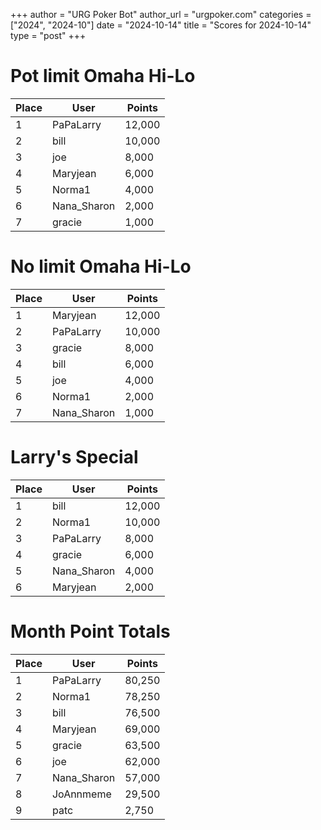 +++
author = "URG Poker Bot"
author_url = "urgpoker.com"
categories = ["2024", "2024-10"]
date = "2024-10-14"
title = "Scores for 2024-10-14"
type = "post"
+++
# Pot limit Omaha Hi-Lo

| Place | User | Points |
|-------|------|--------|
| 1 | PaPaLarry | 12,000 |
| 2 | bill | 10,000 |
| 3 | joe | 8,000 |
| 4 | Maryjean | 6,000 |
| 5 | Norma1 | 4,000 |
| 6 | Nana_Sharon | 2,000 |
| 7 | gracie | 1,000 |

# No limit Omaha Hi-Lo

| Place | User | Points |
|-------|------|--------|
| 1 | Maryjean | 12,000 |
| 2 | PaPaLarry | 10,000 |
| 3 | gracie | 8,000 |
| 4 | bill | 6,000 |
| 5 | joe | 4,000 |
| 6 | Norma1 | 2,000 |
| 7 | Nana_Sharon | 1,000 |

# Larry's Special

| Place | User | Points |
|-------|------|--------|
| 1 | bill | 12,000 |
| 2 | Norma1 | 10,000 |
| 3 | PaPaLarry | 8,000 |
| 4 | gracie | 6,000 |
| 5 | Nana_Sharon | 4,000 |
| 6 | Maryjean | 2,000 |

# Month Point Totals

| Place | User | Points |
|-------|------|--------|
| 1 | PaPaLarry | 80,250 |
| 2 | Norma1 | 78,250 |
| 3 | bill | 76,500 |
| 4 | Maryjean | 69,000 |
| 5 | gracie | 63,500 |
| 6 | joe | 62,000 |
| 7 | Nana_Sharon | 57,000 |
| 8 | JoAnnmeme | 29,500 |
| 9 | patc | 2,750 |

